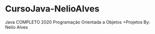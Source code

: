 # CursoJava-NelioAlves
Java COMPLETO 2020 Programação Orientada a Objetos +Projetos By: Nelio Alves
